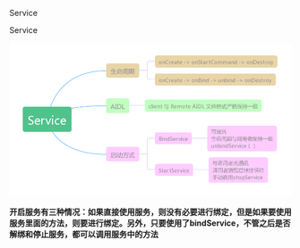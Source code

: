 Service

Service

![](../../_resources/cf3871b9089345e9b39822501e5ea4fe.png)

**开启服务有三种情况：如果直接使用服务，则没有必要进行绑定，但是如果要使用服务里面的方法，则要进行绑定。另外，只要使用了bindService，不管之后是否解绑和停止服务，都可以调用服务中的方法**